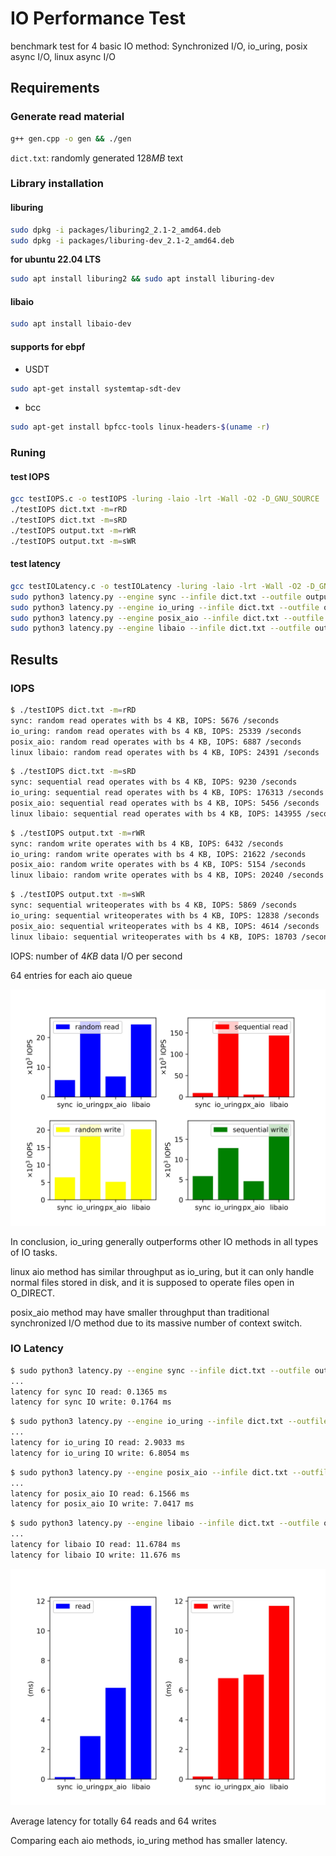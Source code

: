 # IO Performance Test

benchmark test for 4 basic IO method: Synchronized I/O, io_uring, posix async I/O, linux async I/O

## Requirements

### Generate read material

```sh
g++ gen.cpp -o gen && ./gen
```

`dict.txt`: randomly generated $128MB$ text

### Library installation

#### liburing

```sh
sudo dpkg -i packages/liburing2_2.1-2_amd64.deb
sudo dpkg -i packages/liburing-dev_2.1-2_amd64.deb
```

**for ubuntu 22.04 LTS**

```sh
sudo apt install liburing2 && sudo apt install liburing-dev
```

#### libaio

```sh
sudo apt install libaio-dev
```

#### supports for ebpf

* USDT

```sh
sudo apt-get install systemtap-sdt-dev
```

* bcc

```sh
sudo apt-get install bpfcc-tools linux-headers-$(uname -r)
```

### Runing

#### test IOPS

```sh
gcc testIOPS.c -o testIOPS -luring -laio -lrt -Wall -O2 -D_GNU_SOURCE
./testIOPS dict.txt -m=rRD
./testIOPS dict.txt -m=sRD
./testIOPS output.txt -m=rWR
./testIOPS output.txt -m=sWR
```

#### test latency

```sh
gcc testIOLatency.c -o testIOLatency -luring -laio -lrt -Wall -O2 -D_GNU_SOURCE
sudo python3 latency.py --engine sync --infile dict.txt --outfile output.txt
sudo python3 latency.py --engine io_uring --infile dict.txt --outfile output.txt
sudo python3 latency.py --engine posix_aio --infile dict.txt --outfile output.txt
sudo python3 latency.py --engine libaio --infile dict.txt --outfile output.txt
```

## Results

### IOPS

```sh
$ ./testIOPS dict.txt -m=rRD
sync: random read operates with bs 4 KB, IOPS: 5676 /seconds
io_uring: random read operates with bs 4 KB, IOPS: 25339 /seconds
posix_aio: random read operates with bs 4 KB, IOPS: 6887 /seconds
linux libaio: random read operates with bs 4 KB, IOPS: 24391 /seconds
```

```sh
$ ./testIOPS dict.txt -m=sRD
sync: sequential read operates with bs 4 KB, IOPS: 9230 /seconds
io_uring: sequential read operates with bs 4 KB, IOPS: 176313 /seconds
posix_aio: sequential read operates with bs 4 KB, IOPS: 5456 /seconds
linux libaio: sequential read operates with bs 4 KB, IOPS: 143955 /seconds
```

```sh
$ ./testIOPS output.txt -m=rWR
sync: random write operates with bs 4 KB, IOPS: 6432 /seconds
io_uring: random write operates with bs 4 KB, IOPS: 21622 /seconds
posix_aio: random write operates with bs 4 KB, IOPS: 5154 /seconds
linux libaio: random write operates with bs 4 KB, IOPS: 20240 /seconds
```

```sh
$ ./testIOPS output.txt -m=sWR
sync: sequential writeoperates with bs 4 KB, IOPS: 5869 /seconds
io_uring: sequential writeoperates with bs 4 KB, IOPS: 12838 /seconds
posix_aio: sequential writeoperates with bs 4 KB, IOPS: 4614 /seconds
linux libaio: sequential writeoperates with bs 4 KB, IOPS: 18703 /seconds
```

IOPS: number of $4KB$ data I/O per second

$64$ entries for each aio queue

![fig](visualize/fig.jpg)

In conclusion, io_uring generally outperforms other IO methods in all types of IO tasks. 

linux aio method has similar throughput as io_uring, but it can only handle normal files stored in disk, and it is supposed to operate files open in O_DIRECT.

posix_aio method may have smaller throughput than traditional synchronized I/O method due to its massive number of context switch.

### IO Latency

```sh
$ sudo python3 latency.py --engine sync --infile dict.txt --outfile output.txt
...
latency for sync IO read: 0.1365 ms
latency for sync IO write: 0.1764 ms
```

```sh
$ sudo python3 latency.py --engine io_uring --infile dict.txt --outfile output.txt
...
latency for io_uring IO read: 2.9033 ms
latency for io_uring IO write: 6.8054 ms
```

```sh
$ sudo python3 latency.py --engine posix_aio --infile dict.txt --outfile output.txt
...
latency for posix_aio IO read: 6.1566 ms
latency for posix_aio IO write: 7.0417 ms
```

```sh
$ sudo python3 latency.py --engine libaio --infile dict.txt --outfile output.txt
...
latency for libaio IO read: 11.6784 ms
latency for libaio IO write: 11.676 ms
```

![fig2](visualize/fig2.jpg)

Average latency for totally $64$ reads and  $64$ writes

Comparing each aio methods, io_uring method has smaller latency.
